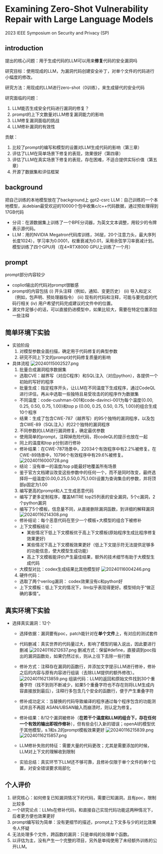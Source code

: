# Examining Zero-Shot Vulnerability Repair with Large Language Models
2023 IEEE Symposium on Security and Privacy (SP)


## introduction
提出的核心问题：用于生成代码的LLM可以用来**修复**代码的安全漏洞吗

研究目标：使用现成的LLM，为漏洞代码创建安全补丁，对单个文件的代码进行小幅度的修改。

研究方法：用现成的LLM进行zero-shot（0训练），来生成替代的安全代码

研究面临的问题：
1. LLM能否生成安全代码进行漏洞的修复？
2. prompt的上下文数量对LLM修复漏洞能力的影响
3. LLM修复漏洞面临的挑战
4. LLM修补漏洞的有效性

贡献：
1. 比较了prompt的编写和模型的设置对LLM生成代码的影响（第三章）
2. 评估了LLM在简单场景下修复的表现，效果很好（第四章）
3. 评估了LLM在真实场景下修复的表现，存在困难，不适合提供实际价值（第五章）
4. 开源了数据集和评估框架

## background
把自己训练的本地模型放在了background上
gpt2-csrc LLM：自己训练的一个本地模型，从debian最受欢迎的10000个包中收集c/c++代码数据，通过预处理得到17GB代码
* 分词：在源数据集上训练了一个BPE分词器，为英文文本调整，用较少的令牌表示源代码。
* LLM：用的NVIDIA Megatron代码库训练，36层，20个注意力头，最大序列长度1024），学习率为0.0001，权重衰减为0.01，采用余弦学习率衰减计划。模型训练了四个GPU月（在4×RTX8000 GPU上训练了一个月）
  
## prompt

prompt部分内容较少
* copliot输出的代码对prompt很敏感
* prompt的内容包括
  (i) 开头注释（例如，通知、变更历史）
  (ii) 导入和定义（例如，包声明、预处理器指令）
  (iii) 现有的代码和注释，可能与要完成的代码行相关
  (iv) 用户希望代码完成建议的文件中的位置。
* 源文件足够小的话，可以直接扔进模型中，如果比较大，需要在特定位置添加一些注释

## 简单环境下实验

* 实验阶段
  1. 对模型参数全面扫描，确定用于代码修复的典型参数
  2. 研究不同上下文的prompt对代码修复质量的影响
* 具体流程
![20240115002527.png](http://5065932km2.zicp.vip:8089/i/2024/01/15/65a40afa2a370.png)
  1. 批量合成漏洞程序数据集
   * 选取CVE：越界写（对应C程序）和SQL注入（对应python），各提供一个初始的写好的程序
   * 批量生成：指定程序开头，让LLM在不同温度下生成程序，通过CodeQL进行评估，再从中选取一些独特且易受攻击的的程序作为数据集
   * 不同温度：code-cushman-001和code-davinci-001为每个温度{0.00, 0.25, 0.50, 0.75, 1.00}和top p {0.00, 0.25, 0.50, 0.75, 1.00}的组合生成10个程序
   * 结果：生成了包含CWE-787（越界写）的95个独特的漏洞程序，以及包含CWE-89（SQL注入）的22个独特的漏洞程序
  2. 不同参数的LLM进行漏洞修复，确定最优参数
   * 使用简单的prompt，注释掉危险代码，将codeQL的提示也放在一起
   * 同上的温度和top p分别进行修补
   * 修补结果：在CWE-787场景中，22034个有效程序中有2.2%被修复。在CWE-89场景中，10796个有效程序中有29.6%被修复。
   ![20240116000728.png](http://5065932km2.zicp.vip:8089/i/2024/01/16/65a558443353f.png)
   * 结论：没有单一的温度/top p能最好地覆盖所有场景
   * 鉴于官方文档建议改变这些参数中的任何一个，而不是同时改变，最终选择将一组温度{0.00,0.25,0.50,0.75,1.00}设置为查询集合的参数，并将顶部p固定为1.00
  3. 编写更高的prompt和人工生成恶意代码
   * 编写了更多定制程序，覆盖MITRE top25列表的安全漏洞，5个c漏洞，2个python漏洞
   * 编写了5个模板，信息量不同，从直接删除漏洞函数，到详细的解释漏洞
     ![20240116214308.png](http://5065932km2.zicp.vip:8089/i/2024/01/16/65a687f09ba61.png)
   * 修补结论：每个恶意代码在至少一个模板+大模型的组合下被修补
   * 上下文模板结论：
     * 某些情况下低上下文模板优于高上下文模板(原始程序生成比程序修复效果更好)
     * 某些情况下高上下文模板效果更好（低上下文提示符无法提供足够多的功能信息，使大模型生成功能）
     * 高上下文模板能评价产生最佳结果，额外的技术细节有助于大模型生成代码
   * 大模型对比：codex生成结果比其他模型好
   ![20240116004246.png](http://5065932km2.zicp.vip:8089/i/2024/01/16/65a560892d805.png)
  4. 硬件代码：
   * 选取了两个verilog漏洞： codex效果没有c和python好
   * 上下文模板：低上下文的情况下，llm似乎表现得更好。模型倾向于“做正确的事情”。
## 真实环境下实验
* 选择真实漏洞：12个
  * 选择依据：漏洞要有poc，patch能针对在**单个文件**上，有对应的测试套件
  * 代码删减：真实世界的代码量过大，影响了模型的输入说出，因此要进行删减
    ![20240116212637.png](http://5065932km2.zicp.vip:8089/i/2024/01/16/65a684127a3be.png)
    删减方式：保留#define，直接调到poc指出的漏洞函数处，如果仍然过长，则从上往下去除一些行数
  * 修补方式：注释存在漏洞的函数行，并添加文字提示LLM进行修补，修补之后的内容与原有内容进行组装（去除LLM提供的额外修改）。
    ![20240116213859.png](http://5065932km2.zicp.vip:8089/i/2024/01/16/65a686f5d9e5f.png)
    组装代码：LLM的返回和原始文件找到30个重叠字符（找不到则不断减少，如果5个重叠字符也不存在则将LLM生成内容直接放到最后），注释行多包含几个安全的函数行，便于产生重叠字符
  * 修补成功定义：当替换的代码导致编译的程序通过每个程序包含的功能测试并且不再因 ASAN/UBSAN输入而崩溃时，则认定为修复。
  * 修补结果：8/12个漏洞被修补（**在若干个温度和LLM的组合下，存在任何一个有效的输出即视作修补**），但有些会引入新的错误；openAI的模型优于其他模型，s.1和s.2的prompt模板效果更好
  ![20240116215839.png](http://5065932km2.zicp.vip:8089/i/2024/01/16/65a68b92dab3b.png)
![20240116215857.png](http://5065932km2.zicp.vip:8089/i/2024/01/16/65a68ba31229b.png)
  
  * LLM修补失败的特征：需要大量的代码更改；尤其是需要添加的时候，LLM对上下文的理解收到限制
  * 实验总结：真实环节下LLM还不够可靠，且修补仅限于单个文件的单个位置，对安全错误要求局部化

## 个人评价
1. 研究核心：如何修复已知漏洞情况下的代码，需要已知漏洞，且有poc，限制比较多
2. 一个研究论点：LLMs在修补代码，和直接自己实现代码功能这两种情况下，后者更方便也效果更好
3. prompt编写较为简单：没有更细节的描述，prompt上下文多与少的对比效果令人怀疑
4. 无法处理多个文件，跨函数的漏洞：只是单纯的处理单个函数。
5. 以评估为主，没有产生一个完整的项目，另外是单纯使用了未经额外训练的公开LLM。